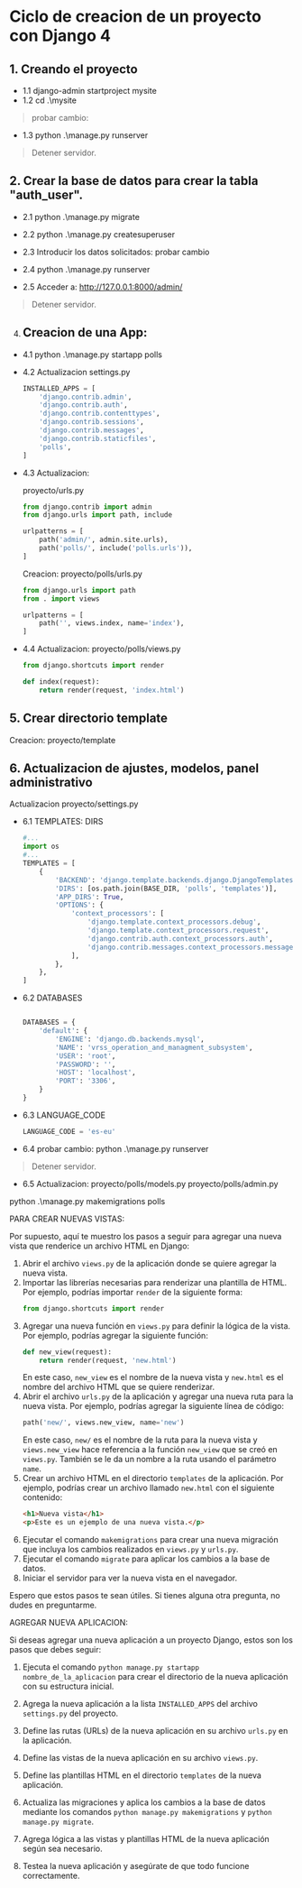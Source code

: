 # Ciclo de creacion de un proyecto con Django 4

## 1. Creando el proyecto

* 1.1 
django-admin startproject mysite
* 1.2 
cd .\mysite
> probar cambio: 
* 1.3 
python .\manage.py runserver
> Detener servidor.

## 2. Crear la base de datos para crear la tabla "auth_user".

* 2.1 
python .\manage.py migrate
* 2.2 
python .\manage.py createsuperuser
* 2.3 Introducir los datos solicitados: probar cambio
* 2.4 
python .\manage.py runserver

* 2.5 Acceder a: 
http://127.0.0.1:8000/admin/
> Detener servidor.

4. ## Creacion de una App:

* 4.1
python .\manage.py startapp polls

* 4.2 Actualizacion settings.py

    ```python
    INSTALLED_APPS = [
        'django.contrib.admin',
        'django.contrib.auth',
        'django.contrib.contenttypes',
        'django.contrib.sessions',
        'django.contrib.messages',
        'django.contrib.staticfiles',
        'polls',
    ]
    ```

* 4.3 Actualizacion:

    proyecto/urls.py

    ```python
    from django.contrib import admin
    from django.urls import path, include

    urlpatterns = [
        path('admin/', admin.site.urls),
        path('polls/', include('polls.urls')),
    ]
    ```

    Creacion: proyecto/polls/urls.py

    ```python
    from django.urls import path
    from . import views

    urlpatterns = [
        path('', views.index, name='index'),
    ]
    ```
       
* 4.4 Actualizacion:
proyecto/polls/views.py

    ```python
    from django.shortcuts import render

    def index(request):
        return render(request, 'index.html')
    ```


## 5. Crear directorio template
Creacion: proyecto/template

## 6. Actualizacion de ajustes, modelos, panel administrativo
Actualizacion proyecto/settings.py

* 6.1 TEMPLATES: DIRS

    ```python
    #...
    import os
    #...
    TEMPLATES = [
        {
            'BACKEND': 'django.template.backends.django.DjangoTemplates',
            'DIRS': [os.path.join(BASE_DIR, 'polls', 'templates')],
            'APP_DIRS': True,
            'OPTIONS': {
                'context_processors': [
                    'django.template.context_processors.debug',
                    'django.template.context_processors.request',
                    'django.contrib.auth.context_processors.auth',
                    'django.contrib.messages.context_processors.messages',
                ],
            },
        },
    ]
    ```

* 6.2 DATABASES

    ```python

    DATABASES = {
        'default': {
            'ENGINE': 'django.db.backends.mysql', 
            'NAME': 'vrss_operation_and_managment_subsystem',
            'USER': 'root',
            'PASSWORD': '',
            'HOST': 'localhost',
            'PORT': '3306',
        }
    }
    ```

* 6.3 LANGUAGE_CODE

    ```python
    LANGUAGE_CODE = 'es-eu'
    ```

* 6.4 probar cambio: 
python .\manage.py runserver

> Detener servidor.

* 6.5 Actualizacion:
    proyecto/polls/models.py
    proyecto/polls/admin.py


python .\manage.py makemigrations polls




PARA CREAR NUEVAS VISTAS:

Por supuesto, aquí te muestro los pasos a seguir para agregar una nueva vista que renderice un archivo HTML en Django:

1. Abrir el archivo `views.py` de la aplicación donde se quiere agregar la nueva vista.
2. Importar las librerías necesarias para renderizar una plantilla de HTML. Por ejemplo, podrías importar `render` de la siguiente forma:
   ```python
   from django.shortcuts import render
   ```
3. Agregar una nueva función en `views.py` para definir la lógica de la vista. Por ejemplo, podrías agregar la siguiente función:
   ```python
   def new_view(request):
       return render(request, 'new.html')
   ```
   En este caso, `new_view` es el nombre de la nueva vista y `new.html` es el nombre del archivo HTML que se quiere renderizar.
4. Abrir el archivo `urls.py` de la aplicación y agregar una nueva ruta para la nueva vista. Por ejemplo, podrías agregar la siguiente línea de código:
   ```python
   path('new/', views.new_view, name='new')
   ```
   En este caso, `new/` es el nombre de la ruta para la nueva vista y `views.new_view` hace referencia a la función `new_view` que se creó en `views.py`. También se le da un nombre a la ruta usando el parámetro `name`.
5. Crear un archivo HTML en el directorio `templates` de la aplicación. Por ejemplo, podrías crear un archivo llamado `new.html` con el siguiente contenido:
   ```html
   <h1>Nueva vista</h1>
   <p>Este es un ejemplo de una nueva vista.</p>
   ```
6. Ejecutar el comando `makemigrations` para crear una nueva migración que incluya los cambios realizados en `views.py` y `urls.py`.
7. Ejecutar el comando `migrate` para aplicar los cambios a la base de datos.
8. Iniciar el servidor para ver la nueva vista en el navegador.

Espero que estos pasos te sean útiles. Si tienes alguna otra pregunta, no dudes en preguntarme.


AGREGAR NUEVA APLICACION:

Si deseas agregar una nueva aplicación a un proyecto Django, estos son los pasos que debes seguir:

1. Ejecuta el comando `python manage.py startapp nombre_de_la_aplicacion` para crear el directorio de la nueva aplicación con su estructura inicial.

2. Agrega la nueva aplicación a la lista `INSTALLED_APPS` del archivo `settings.py` del proyecto.

3. Define las rutas (URLs) de la nueva aplicación en su archivo `urls.py` en la aplicación.

4. Define las vistas de la nueva aplicación en su archivo `views.py`.

5. Define las plantillas HTML en el directorio `templates` de la nueva aplicación.

6. Actualiza las migraciones y aplica los cambios a la base de datos mediante los comandos `python manage.py makemigrations` y `python manage.py migrate`.

7. Agrega lógica a las vistas y plantillas HTML de la nueva aplicación según sea necesario.

8. Testea la nueva aplicación y asegúrate de que todo funcione correctamente.